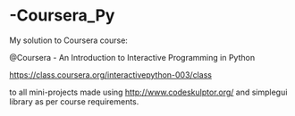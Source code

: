 -Coursera_Py
============

My solution to Coursera course:

@Coursera - An Introduction to Interactive Programming in Python 

https://class.coursera.org/interactivepython-003/class

to all mini-projects made using http://www.codeskulptor.org/ and simplegui library as per
course requirements.

